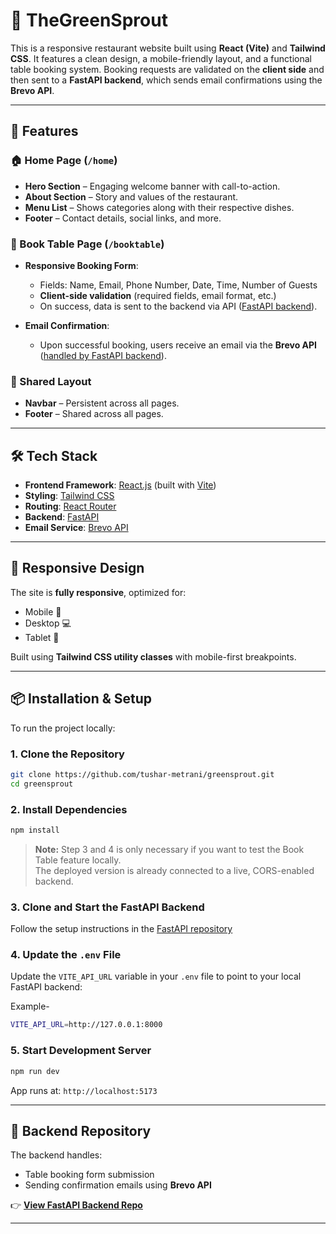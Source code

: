 
# 🌱 TheGreenSprout

This is a responsive restaurant website built using **React (Vite)** and **Tailwind CSS**. It features a clean design, a mobile-friendly layout, and a functional table booking system. Booking requests are validated on the **client side** and then sent to a **FastAPI backend**, which sends email confirmations using the **Brevo API**.

---

## 🌟 Features

### 🏠 Home Page (`/home`)

* **Hero Section** – Engaging welcome banner with call-to-action.
* **About Section** – Story and values of the restaurant.
* **Menu List** – Shows categories along with their respective dishes.
* **Footer** – Contact details, social links, and more.

### 📅 Book Table Page (`/booktable`)

* **Responsive Booking Form**:

  * Fields: Name, Email, Phone Number, Date, Time, Number of Guests
  * **Client-side validation** (required fields, email format, etc.)
  * On success, data is sent to the backend via API ([FastAPI backend](https://github.com/tushar-metrani/book-table-fastapi)).
  
* **Email Confirmation**:
  * Upon successful booking, users receive an email via the **Brevo API** ([handled by FastAPI backend](https://github.com/tushar-metrani/book-table-fastapi)).

### 🔁 Shared Layout

* **Navbar** – Persistent across all pages.
* **Footer** – Shared across all pages.

---

## 🛠️ Tech Stack

* **Frontend Framework**: [React.js](https://reactjs.org/) (built with [Vite](https://vitejs.dev/))
* **Styling**: [Tailwind CSS](https://tailwindcss.com/)
* **Routing**: [React Router](https://reactrouter.com/)
* **Backend**: [FastAPI](https://fastapi.tiangolo.com/)
* **Email Service**: [Brevo API](https://www.brevo.com/)

---

## 📱 Responsive Design

The site is **fully responsive**, optimized for:

* Mobile 📱
* Desktop 💻
* Tablet 🔲

Built using **Tailwind CSS utility classes** with mobile-first breakpoints.

---

## 📦 Installation & Setup

To run the project locally:

### 1. Clone the Repository

```bash
git clone https://github.com/tushar-metrani/greensprout.git
cd greensprout
```

### 2. Install Dependencies

```bash
npm install
```

> **Note:** Step 3 and 4 is only necessary if you want to test the Book Table feature locally.  
> The deployed version is already connected to a live, CORS-enabled backend.

### 3. Clone and Start the FastAPI Backend

Follow the setup instructions in the [FastAPI repository](https://github.com/tushar-metrani/book-table-fastapi)

### 4. Update the `.env` File

Update the `VITE_API_URL` variable in your `.env` file to point to your local FastAPI backend:

Example-

```bash
VITE_API_URL=http://127.0.0.1:8000
```

### 5. Start Development Server

```bash
npm run dev
```

App runs at: `http://localhost:5173`

---

## 🔗 Backend Repository

The backend handles:

* Table booking form submission
* Sending confirmation emails using **Brevo API**

👉 [**View FastAPI Backend Repo**](https://github.com/tushar-metrani/table-booking-fastapi)

---


